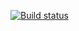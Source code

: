 [![Build status](https://ci.appveyor.com/api/projects/status/8wghmnm78ajxjtsa/branch/main?svg=true)](https://ci.appveyor.com/project/wsch1/jacoco/branch/main)
